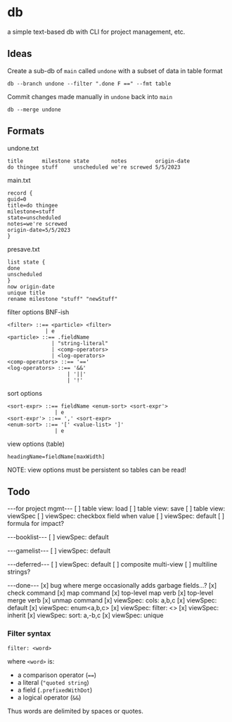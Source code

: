 # db
a simple text-based db with CLI for project management, etc.

## Ideas

Create a sub-db of `main` called `undone` with a subset of data in table format

`db --branch undone --filter ".done F ==" --fmt table`

Commit changes made manually in `undone` back into `main`

`db --merge undone`

## Formats

undone.txt
```
title      milestone state       notes         origin-date
do thingee stuff     unscheduled we're screwed 5/5/2023
```

main.txt
```
record {
guid=0
title=do thingee
milestone=stuff
state=unscheduled
notes=we're screwed
origin-date=5/5/2023
}
```

presave.txt
```
list state {
done
unscheduled
}
now origin-date
unique title
rename milestone "stuff" "newStuff"
```

filter options BNF-ish
```
<filter> ::== <particle> <filter>
            | e
<particle> ::== .fieldName
              | "string-literal"
              | <comp-operators>
              | <log-operators>
<comp-operators> ::== '=='
<log-operators> ::== '&&'
                   | '||'
                   | '!'
```

sort options
```
<sort-expr> ::== fieldName <enum-sort> <sort-expr'>
               | e
<sort-expr'> ::== ',' <sort-expr>
<enum-sort> ::== '[' <value-list> ']'
               | e
```

view options (table)
```
headingName=fieldName[maxWidth]
```
NOTE: view options must be persistent so tables can be read!

## Todo
---for project mgmt---
[ ] table view: load
[ ] table view: save
[ ] table view: viewSpec
[ ] viewSpec: checkbox field when value
[ ] viewSpec: default<now>
[ ] formula for impact?

---booklist---
[ ] viewSpec: default<now>

---gamelist---
[ ] viewSpec: default<now>

---deferred---
[ ] viewSpec: default<random>
[ ] composite multi-view
[ ] multiline strings?

---done---
[x] bug where merge occasionally adds garbage fields...?
[x] check command
[x] map command
[x] top-level map verb
[x] top-level merge verb
[x] unmap command
[x] viewSpec: cols: a,b,c
[x] viewSpec: default
[x] viewSpec: enum<a,b,c>
[x] viewSpec: filter: <<RPN>>
[x] viewSpec: inherit
[x] viewSpec: sort: a,-b,c
[x] viewSpec: unique

### Filter syntax
```
filter: <word>
```
where `<word>` is:
- a comparison operator (`==`)
- a literal (`"quoted string`)
- a field (`.prefixedWithDot`)
- a logical operator (`&&`)

Thus words are delimited by spaces or quotes.
